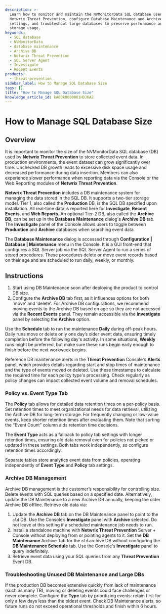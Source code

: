 ```yaml
---
description: >-
  Learn how to monitor and maintain the NVMonitorData SQL database used by
  Netwrix Threat Prevention, configure Database Maintenance and Archive DB
  settings, and troubleshoot large databases to preserve performance and control
  storage usage.
keywords:
  - SQL database
  - NVMonitorData
  - database maintenance
  - Archive DB
  - Netwrix Threat Prevention
  - SQL Server Agent
  - Investigate
  - Recent Events
products:
  - threat-prevention
sidebar_label: How to Manage SQL Database Size
tags: []
title: "How to Manage SQL Database Size"
knowledge_article_id: kA0Qk0000001HDJKA2
---
```


# How to Manage SQL Database Size

## Overview

It is important to monitor the size of the NVMonitorData SQL database (DB) used by **Netwrix Threat Prevention** to store collected event data. In production environments, the event dataset can grow significantly over time. Unchecked DB growth leads to excessive disk space usage and decreased performance during data insertion. Members can also experience slower performance when reporting data via the Console or the Web Reporting modules of **Netwrix Threat Prevention**.

**Netwrix Threat Prevention** includes a DB maintenance system for managing the data stored in the SQL DB. It supports a two-tier storage model. Tier 1, also called the **Production** DB, is the SQL DB specified upon installation. All real-time data is reported here for **Investigate**, **Recent Events**, and **Web Reports**. An optional Tier-2 DB, also called the **Archive DB**, can be set up in the **Database Maintenance** dialog's **Archive DB** tab. The **Investigate** panel of the Console allows users to toggle between **Production** and **Archive** databases when searching event data.

The **Database Maintenance** dialog is accessed through **Configuration | Database | Maintenance** menu in the Console. It is a GUI front-end that configures a SQL Server job via the SQL Server Agent to run a series of stored procedures. These procedures delete or move event records based on their age and are scheduled to run daily, weekly, or monthly.

## Instructions

1. Start using DB Maintenance soon after deploying the product to control DB size.
2. Configure the **Archive DB** tab first, as it influences options for both 'move' and 'delete'. For Archive DB configurations, we recommend moving events to the Archive DB based on age so they are not accessed via the **Recent Events** panel. They remain accessible via the **Investigate** panel by selecting the **Archive** option.

Use the **Schedule** tab to run the maintenance **Daily** during off-peak hours. Daily runs move or delete only one day’s older event data, ensuring timely completion before the following day's activity. In some situations, **Weekly** runs might be preferred, but make sure these runs begin early enough to finish before the next workweek begins.

Reference DB maintenance alerts in the **Threat Prevention** Console's **Alerts** panel, which provides details regarding start and stop times of maintenance and the type of events moved or deleted. Use these timestamps to calculate the required time for each policy type's processing. Check regularly as policy changes can impact collected event volume and removal schedules.

### Policy vs. Event Type Tab

The **Policy** tab allows for detailed data retention times on a per-policy basis. Set retention times to meet organizational needs for data retrieval, utilizing the Archive DB for long-term storage. For frequently changing or low-value events, keep shorter retention times after evaluating them. Note that sorting the “Event Count” column aids retention time decisions.

The **Event Type** acts as a fallback to policy tab settings with longer retention times, ensuring old data removal even for policies not picked or updated in these settings. Both tabs work independently, so configure retention times accordingly.

Separate tables store analytics event data from policies, operating independently of **Event Type** and **Policy** tab settings.

### Archive DB Management

Archive DB management is the customer’s responsibility for controlling size. Delete events with SQL queries based on a specified date. Alternatively, update the DB Maintenance to a new Archive DB annually, keeping the older Archive DB offline. Retrieve old data via:

1. Update the **Archive DB** tab on the DB Maintenance panel to point to the `old` DB. Use the Console’s **Investigate** panel with **Archive** selected. Do not leave at this setting if a scheduled maintenance job needs to run.
2. Install a standalone machine with **Netwrix Threat Prevention** Server + Console without deploying from or pointing agents to it. Set the **DB Maintenance** Archive Tab for the `old` archive DB without configuring the **DB Maintenance Schedule** tab. Use the Console's **Investigate** panel to query indefinitely.
3. Retrieve event data using your SQL queries from any **Threat Prevention** Event DB.

### Troubleshooting Unused DB Maintenance and Large DBs

If the production DB becomes extensive quickly from lack of maintenance (such as many TB), moving or deleting events could face challenges or never complete. Configure the **Type** tab by prioritizing events: retain first for only a few days less than the oldest event. Check DB Maintenance alerts, so future runs do not exceed operational thresholds and finish within 6 hours.

